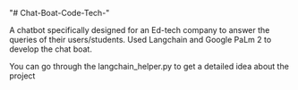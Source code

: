 "# Chat-Boat-Code-Tech-" 

A chatbot specifically designed for an Ed-tech company to answer the queries of their users/students. 
Used Langchain and Google PaLm 2 to develop the chat boat.

You can go through the langchain_helper.py to get a detailed idea about the project

